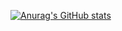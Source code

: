 [![Anurag's GitHub stats](https://github-readme-stats.vercel.app/api?username=staijn1)](https://github.com/anuraghazra/github-readme-stats)
